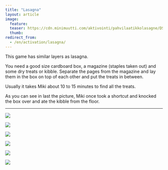 ```yaml
---
title: "Lasagna"
layout: article
image:
  feature:
  teaser: https://cdn.minimuutti.com/aktivointi/pahvilaatikkolasagne/DSC36849-245px.jpg
  thumb:
redirect_from:
  - /en/activation/lasagna/
---
```


This game has similar layers as lasagna.

You need a good size cardboard box, a magazine (staples taken out) and some dry treats or kibble. Separate the pages from the magazine and lay them in the box on top of each other and put the treats in between.

Usually it takes Miki about 10 to 15 minutes to find all the treats.

As you can see in last the picture, Miki once took a shortcut and knocked the box over and ate the kibble from the floor.

---

![](https://cdn.minimuutti.com/aktivointi/pahvilaatikkolasagne/DSC36736-800px.jpg)

![](https://cdn.minimuutti.com/aktivointi/pahvilaatikkolasagne/DSC36849-800px.jpg)

![](https://cdn.minimuutti.com/aktivointi/pahvilaatikkolasagne/DSC36852-800px.jpg)

![](https://cdn.minimuutti.com/aktivointi/pahvilaatikkolasagne/DSC36870-800px.jpg)

![](https://cdn.minimuutti.com/aktivointi/pahvilaatikkolasagne/DSC36725-800px.jpg)

![](https://cdn.minimuutti.com/aktivointi/pahvilaatikkolasagne/DSC25633_2-800px.jpg)
